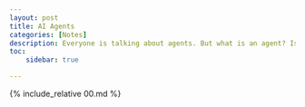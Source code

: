 ```yaml
---
layout: post
title: AI Agents
categories: [Notes]
description: Everyone is talking about agents. But what is an agent? Is it just a buzzword being thrown around? This article talks deeply about this issue along with the technical ideas associated.
toc:
    sidebar: true

---
```


{% include_relative 00.md %}
